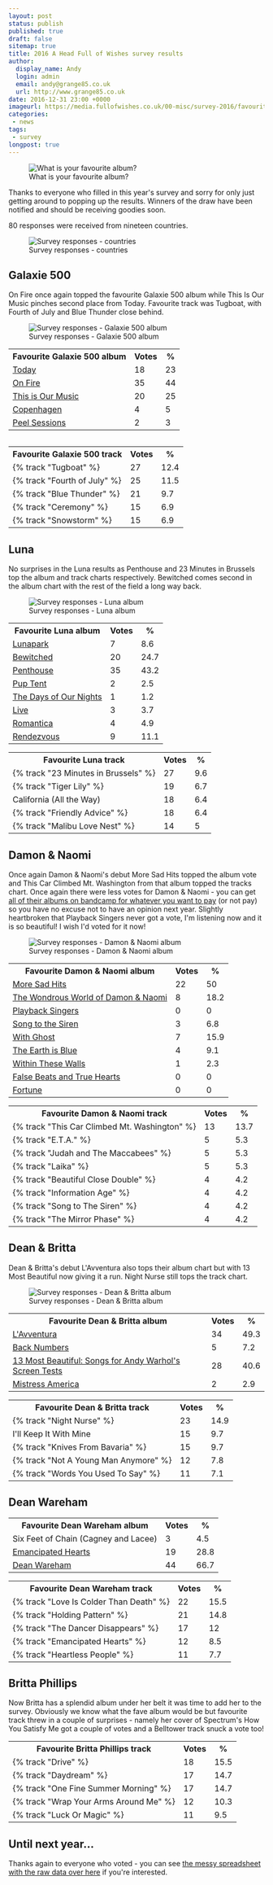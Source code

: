 ```yaml
---
layout: post
status: publish
published: true
draft: false
sitemap: true
title: 2016 A Head Full of Wishes survey results
author:
  display_name: Andy
  login: admin
  email: andy@grange85.co.uk
  url: http://www.grange85.co.uk
date: 2016-12-31 23:00 +0000
imageurl: https://media.fullofwishes.co.uk/00-misc/survey-2016/favourite-album-survey-2016.jpg
categories:
 - news
tags:
 - survey
longpost: true
---
```

<figure class="caption aligncenter"><img src="https://media.fullofwishes.co.uk/00-misc/survey-2016/favourite-album-survey-2016.jpg" alt="What is your favourite album?" /><figcaption class="caption-text">What is your favourite album?</figcaption></figure>
<p class="lead">Thanks to everyone who filled in this year's survey and sorry for only just getting around to popping up the results. Winners of the draw have been notified and should be receiving goodies soon.</p>
<p>80 responses were received from nineteen countries.</p>
<figure class="caption aligncenter"><img src="https://media.fullofwishes.co.uk/00-misc/survey-2016/countries-survey-2016.png" alt="Survey responses - countries" /><figcaption class="caption-text">Survey responses - countries</figcaption></figure>
<h2>Galaxie 500</h2>
<p>On Fire once again topped the favourite Galaxie 500 album while This Is Our Music pinches second place from Today. Favourite track was Tugboat, with Fourth of July and Blue Thunder close behind.</p>
<figure class="caption aligncenter"><img src="https://media.fullofwishes.co.uk/00-misc/survey-2016/galaxie-500-survey-2016.png" alt="Survey responses - Galaxie 500 album" /><figcaption class="caption-text">Survey responses - Galaxie 500 album</figcaption></figure>
<!--more-->
<table class="table table-striped">
<tr><th>Favourite Galaxie 500 album</th>	<th>Votes</th>	<th>%</th></tr>
<tr><td><a href="/database/galaxie-500/releases/galaxie-500-today/">Today</a></td>	<td>18</td>	<td>23</td></tr>
<tr class="success"><td><a href="/database/galaxie-500/releases/galaxie-500-on-fire/">On Fire</a></td>	<td>35</td>	<td>44</td></tr>
<tr><td><a href="/database/galaxie-500/releases/galaxie-500-this-is-our-music/">This is Our Music</a></td>	<td>20</td>	<td>25</td></tr>
<tr><td><a href="/database/galaxie-500/releases/galaxie-500-copenhagen/">Copenhagen</a></td>	<td>4</td>	<td>5</td></tr>
<tr><td><a href="/database/galaxie-500/releases/galaxie-500-peel-sessions/">Peel Sessions</a></td>	<td>2</td>	<td>3</td></tr>
<table>
<table class="table table-striped">
<tr><th>Favourite Galaxie 500 track</th>	<th>Votes</th>	<th>%</th></tr>
<tr class="success"><td>{% track "Tugboat" %}</td>	<td>27</td>	<td>12.4</td></tr>
<tr><td>{% track "Fourth of July" %}</td>	<td>25</td>	<td>11.5</td></tr>
<tr><td>{% track "Blue Thunder" %}</td>	<td>21</td>	<td>9.7</td></tr>
<tr><td>{% track "Ceremony" %}</td>	<td>15</td>	<td>6.9</td></tr>
<tr><td>{% track "Snowstorm" %}</td>	<td>15</td>	<td>6.9</td></tr>
</table>

<h2>Luna</h2>
<p>No surprises in the Luna results as Penthouse and 23 Minutes in Brussels top the album and track charts respectively. Bewitched comes second in the album chart with the rest of the field a long way back.</p>
<figure class="caption aligncenter"><img src="https://media.fullofwishes.co.uk/00-misc/survey-2016/luna-survey-2016.png" alt="Survey responses - Luna album" /><figcaption class="caption-text">Survey responses - Luna album</figcaption></figure>

<table class="table table-striped">
<tr><th>Favourite Luna album</th>	<th>Votes</th>	<th>%</th></tr>
<tr><td><a href="/database/luna/releases/luna-lunapark/">Lunapark</a></td>	<td>7</td>	<td>8.6</td></tr>
<tr><td><a href="/database/luna/releases/luna-bewitched/">Bewitched</a></td>	<td>20</td>	<td>24.7</td></tr>
<tr class="success"><td><a href="/database/luna/releases/luna-penthouse/">Penthouse</a></td>	<td>35</td>	<td>43.2</td></tr>
<tr><td><a href="/database/luna/releases/luna-pup-tent/">Pup Tent</a></td>	<td>2</td>	<td>2.5</td></tr>
<tr><td><a href="/database/luna/releases/luna-the-days-of-our-nights/">The Days of Our Nights</a></td>	<td>1</td>	<td>1.2</td></tr>
<tr><td><a href="/database/luna/releases/luna-live/">Live</a></td>	<td>3</td>	<td>3.7</td></tr>
<tr><td><a href="/database/luna/releases/luna-romantica/">Romantica</a></td>	<td>4</td>	<td>4.9</td></tr>
<tr><td><a href="/database/luna/releases/luna-rendezvous/">Rendezvous</a></td>	<td>9</td>	<td>11.1</td></tr>
</table>

<table class="table table-striped">
<tr><th>Favourite Luna track</th>	<th>Votes</th>	<th>%</th></tr>
<tr class="success"><td>{% track "23 Minutes in Brussels" %}</td>	<td>27</td>	<td>9.6</td></tr>
<tr><td>{% track "Tiger Lily" %}</td>	<td>19</td>	<td>6.7</td></tr>
<tr><td>California (All the Way)</td>	<td>18</td>	<td>6.4</td></tr>
<tr><td>{% track "Friendly Advice" %}</td>	<td>18</td>	<td>6.4</td></tr>
<tr><td>{% track "Malibu Love Nest" %}</td>	<td>14</td>	<td>5</td></tr>
</table>

<h2>Damon & Naomi</h2>
<p>Once again Damon & Naomi's debut More Sad Hits topped the album vote and This Car Climbed Mt. Washington from that album topped the tracks chart. Once again there were less votes for Damon & Naomi - you can get <a href="https://damonandnaomi.bandcamp.com/">all of their albums on bandcamp for whatever you want to pay</a> (or not pay) so you have no excuse not to have an opinion next year. Slightly heartbroken that Playback Singers never got a vote, I'm listening now and it is so beautiful! I wish I'd voted for it now!</p>
<figure class="caption aligncenter"><img src="https://media.fullofwishes.co.uk/00-misc/survey-2016/damon-and-naomi-survey-2016.png" alt="Survey responses - Damon & Naomi album" /><figcaption class="caption-text">Survey responses - Damon & Naomi album</figcaption></figure>

<table class="table table-striped">
<tr><th>Favourite Damon & Naomi album</th>	<th>Votes</th>	<th>%</th></tr>
<tr class="success"><td><a href="/database/damon-and-naomi/releases/damon-and-naomi-more-sad-hits/">More Sad Hits</a></td>	<td>22</td>	<td>50</td></tr>
<tr><td><a href="/database/damon-and-naomi/releases/damon-and-naomi-wondrous-world/">The Wondrous World of Damon & Naomi</a></td>	<td>8</td>	<td>18.2</td></tr>
<tr><td><a href="/database/damon-and-naomi/releases/damon-and-naomi-playback-singers/">Playback Singers</a></td>	<td>0</td>	<td>0</td></tr>
<tr><td><a href="/database/damon-and-naomi/releases/damon-and-naomi-song-to-the-siren/">Song to the Siren</a></td>	<td>3</td>	<td>6.8</td></tr>
<tr><td><a href="/database/damon-and-naomi/releases/damon-and-naomi-with-ghost/">With Ghost</a></td>	<td>7</td>	<td>15.9</td></tr>
<tr><td><a href="/database/damon-and-naomi/releases/damon-and-naomi-the-earth-is-blue/">The Earth is Blue</a></td>	<td>4</td>	<td>9.1</td></tr>
<tr><td><a href="/database/damon-and-naomi/releases/damon-and-naomi-within-these-walls/">Within These Walls</a></td>	<td>1</td>	<td>2.3</td></tr>
<tr><td><a href="/database/damon-and-naomi/releases/damon-and-naomi-false-beats-and-true-hearts/">False Beats and True Hearts</a></td>	<td>0</td>	<td>0</td></tr>
<tr><td><a href="/database/damon-and-naomi/releases/damon-and-naomi-fortune/">Fortune</a></td>	<td>0</td>	<td>0</td></tr>
</table>

<table class="table table-striped">
<tr><th>Favourite Damon & Naomi track</th>	<th>Votes</th>	<th>%</th></tr>
<tr class="success"><td>{% track "This Car Climbed Mt. Washington" %}</td>	<td>13</td>	<td>13.7</td></tr>
<tr><td>{% track "E.T.A." %}</td>	<td>5</td>	<td>5.3</td></tr>
<tr><td>{% track "Judah and The Maccabees" %}</td>	<td>5</td>	<td>5.3</td></tr>
<tr><td>{% track "Laika" %}</td>	<td>5</td>	<td>5.3</td></tr>
<tr><td>{% track "Beautiful Close Double" %}</td>	<td>4</td>	<td>4.2</td></tr>
<tr><td>{% track "Information Age" %}</td>	<td>4</td>	<td>4.2</td></tr>
<tr><td>{% track "Song to The Siren" %}</td>	<td>4</td>	<td>4.2</td></tr>
<tr><td>{% track "The Mirror Phase" %}</td>	<td>4</td>	<td>4.2</td></tr>
</table>

<h2>Dean & Britta</h2>
<p>Dean & Britta's debut L'Avventura also tops their album chart but with 13 Most Beautiful now giving it a run. Night Nurse still tops the track chart.</p>
<figure class="caption aligncenter"><img src="https://media.fullofwishes.co.uk/00-misc/survey-2016/dean-and-britta-survey-2016.png" alt="Survey responses - Dean & Britta album" /><figcaption class="caption-text">Survey responses - Dean & Britta album</figcaption></figure>

<table class="table table-striped">
<tr><th>Favourite Dean & Britta album</th>	<th>Votes</th>	<th>%</th></tr>
<tr class="success"><td><a href="/database/dean-and-britta/dean-and-britta-releases/dean-and-britta-lavventura/">L'Avventura</a></td>	<td>34</td>	<td>49.3</td></tr>
<tr><td><a href="/database/dean-and-britta/dean-and-britta-releases/dean-and-britta-back-numbers/">Back Numbers</a></td>	<td>5</td>	<td>7.2</td></tr>
<tr><td><a href="/database/dean-and-britta/dean-and-britta-releases/dean-and-britta-13-most-beautiful/">13 Most Beautiful: Songs for Andy Warhol's Screen Tests</a></td>	<td>28</td>	<td>40.6</td></tr>
<tr><td><a href="/database/dean-and-britta/dean-and-britta-releases/dean-and-britta-mistress-america/">Mistress America</a></td>	<td>2</td>	<td>2.9</td></tr>
</table>

<table class="table table-striped">
<tr><th>Favourite Dean & Britta track</th>	<th>Votes</th>	<th>%</th></tr>
<tr class="success"><td>{% track "Night Nurse" %}</td>	<td>23</td>	<td>14.9</td></tr>
<tr><td>I'll Keep It With Mine</td>	<td>15</td>	<td>9.7</td></tr>
<tr><td>{% track "Knives From Bavaria" %}</td>	<td>15</td>	<td>9.7</td></tr>
<tr><td>{% track "Not A Young Man Anymore" %}</td>	<td>12</td>	<td>7.8</td></tr>
<tr><td>{% track "Words You Used To Say" %}</td>	<td>11</td>	<td>7.1</td></tr>
</table>

<h2>Dean Wareham</h2>
<table class="table table-striped">
<tr><th>Favourite Dean Wareham album</th>	<th>Votes</th>	<th>%</th></tr>
<tr><td>Six Feet of Chain (Cagney and Lacee)</td>	<td>3</td>	<td>4.5</td></tr>
<tr><td><a href="/database/dean-and-britta/dean-wareham-releases/dean-wareham-emancipated-hearts/">Emancipated Hearts</a></td>	<td>19</td>	<td>28.8</td></tr>
<tr class="success"><td><a href="/database/dean-and-britta/dean-wareham-releases/dean-wareham-dean-wareham/">Dean Wareham</a></td>	<td>44</td>	<td>66.7</td></tr>
</table>

<table class="table table-striped">
<tr><th>Favourite Dean Wareham track</th>	<th>Votes</th>	<th>%</th></tr>
<tr class="success"><td>{% track "Love Is Colder Than Death" %}</td>	<td>22</td>	<td>15.5</td></tr>
<tr><td>{% track "Holding Pattern" %}</td>	<td>21</td>	<td>14.8</td></tr>
<tr><td>{% track "The Dancer Disappears" %}</td>	<td>17</td>	<td>12</td></tr>
<tr><td>{% track "Emancipated Hearts" %}</td>	<td>12</td>	<td>8.5</td></tr>
<tr><td>{% track "Heartless People" %}</td>	<td>11</td>	<td>7.7</td></tr>
</table>

<h2>Britta Phillips</h2>
<p>Now Britta has a splendid album under her belt it was time to add her to the survey. Obviously we know what the fave album would be but favourite track threw in a couple of surprises - namely her cover of Spectrum's How You Satisfy Me got a couple of votes and a Belltower track snuck a vote too!</p>

<table class="table table-striped">
<tr><th>Favourite Britta Phillips track</th>	<th>Votes</th>	<th>%</th></tr>
<tr class="success"><td>{% track "Drive" %}</td>	<td>18</td>	<td>15.5</td></tr>
<tr><td>{% track "Daydream" %}</td>	<td>17</td>	<td>14.7</td></tr>
<tr><td>{% track "One Fine Summer Morning" %}</td>	<td>17</td>	<td>14.7</td></tr>
<tr><td>{% track "Wrap Your Arms Around Me" %}</td>	<td>12</td>	<td>10.3</td></tr>
<tr><td>{% track "Luck Or Magic" %}</td>	<td>11</td>	<td>9.5</td></tr>
</table>

<h2>Until next year...</h2>
<p>Thanks again to everyone who voted - you can see <a href="https://docs.google.com/spreadsheets/d/1dMzJoCRtoX0vJiAkG7INkMHggvLFKXmh0tHULWIDZxc/edit?usp=sharing">the messy spreadsheet with the raw data over here</a> if you're interested.</p>

